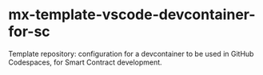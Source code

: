 # mx-template-vscode-devcontainer-for-sc
Template repository: configuration for a devcontainer to be used in GitHub Codespaces, for Smart Contract development.
